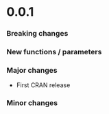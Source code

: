 # 0.0.1

### Breaking changes
### New functions / parameters
### Major changes
- First CRAN release
### Minor changes

